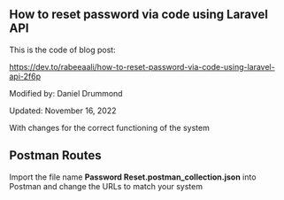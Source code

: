 ## How to reset password via code using Laravel API

This is the code of blog post:

https://dev.to/rabeeaali/how-to-reset-password-via-code-using-laravel-api-2f6p

Modified by: Daniel Drummond

Updated: November 16, 2022

With changes for the correct functioning of the system

## Postman Routes

Import the file name <b>Password Reset.postman_collection.json</b> into Postman and change the URLs to match your system
